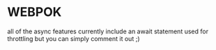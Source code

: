 # WEBPOK

all of the async features currently include an await statement used for throttling but you can simply comment it out ;)
